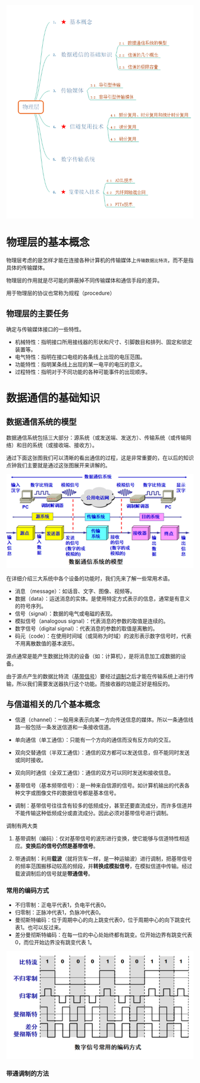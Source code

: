 ![思维导图](../public/network/mind.png)

# 物理层的基本概念

物理层考虑的是怎样才能在连接各种计算机的传输媒体上`传输数据比特流`，而不是指具体的传输媒体。  

物理层的作用就是尽可能的屏蔽掉不同传输媒体和通信手段的差异。  

用于物理层的协议也常称为规程（procedure）  

## 物理层的主要任务

确定与传输媒体接口的一些特性。  

- 机械特性：指明接口所用接线器的形状和尺寸、引脚数目和排列、固定和锁定装置等。  
- 电气特性：指明在接口电缆的各条线上出现的电压范围。  
- 功能特性：指明某条线上出现的某一电平的电压的意义。  
- 过程特性：指明对于不同功能的各种可能事件的出现顺序。  

# 数据通信的基础知识
  
## 数据通信系统的模型

数据通信系统包括三大部分：源系统（或发送端、发送方）、传输系统（或传输网络）和目的系统（或接收端、接收方）。  

通过下面这张图我们可以清晰的看出通信的过程，这是非常重要的，在以后的知识点钟我们主要就是通过这张图展开来讲解的。  

![数据通信系统模型](../public/network/dcs.png)  

在详细介绍三大系统中各个设备的功能时，我们先来了解一些常用术语。  

- 消息 （message）：如话音、文字、图像、视频等。  
- 数据（data）：运送消息的实体。是使用特定方式表示的信息，通常是有意义的符号序列。  
- 信号（signal）：数据的电气或电磁的表现。  
- 模拟信号（analogous signal）：代表消息的参数的取值是连续的。  
- 数字信号（digital signal）：代表消息的参数的取值是离散的。  
- 码元（code）：在使用时间域（或简称为时域）的波形表示数字信号时，代表不用离散数值的基本波形。  

源点通常是能产生数据比特流的设备（如：计算机），是将消息加工成数据的设备。  

由于源点产生的数据比特流（[基带信号](#1)）要经过[调制](#2)之后才能在传输系统上进行传输，所以我们需要发送器执行这个功能。而接收器的功能正好是相反的。  

## 与信道相关的几个基本概念

- 信道（channel）：一般用来表示向某一方向传送信息的媒体。所以一条通信线路一般包括一条发送信道和一条接收信道。  

- 单向通信（单工通信）：只能有一个方向的通信而没有反方向的交互。  

- 双向交替通信（半双工通信）：通信的双方都可以发送信息，但不能同时发送或同时接收。  

- 双向同时通信（全双工通信）：通信的双方可以同时发送和接收信息。  
  
- <span id=1>基带信号（基本频带信号）</span>：是一种来自信源的信号。如计算机输出的代表各种文字或图像文件的数据信号都是基本信号。  

- <span id=2>调制：基带信号往往含有较多的低频成分，甚至还要直流成分，而许多信道并不能传输这种低频成分或直流成分。因此必须对基带信号进行调制。  
  
调制有两大类  

1. 基带调制（编码）：仅对基带信号的波形进行变换，使它能够与信道特性相适应。**变换后的信号仍然是基带信号**。  

2. 带通调制：利用**载波**（就将货车一样，是一种运输波）进行调制，把基带信号的频率范围搬移动较高的频段，并**转换成模拟信号**，在模拟信道中传输。经过载波调制后的信号就是**带通信号**。  

### 常用的编码方式

- 不归零制：正电平代表1，负电平代表0。  
- 归零制：正脉冲代表1，负脉冲代表0。  
- 曼彻斯特编码：位于周期中心的向上跳变代表0，位于周期中心的向下跳变代表1。也可以反过来。  
- 差分曼彻斯特编码：在每一位的中心处始终都有跳变。位开始边界有跳变代表 0，而位开始边界没有跳变代表 1。  

![编码方式](../public/network/codestyle.png)
  
### 带通调制的方法



